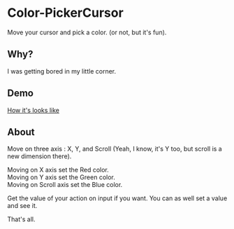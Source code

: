 # Color-PickerCursor
Move your cursor and pick a color. (or not, but it's fun).

## Why?
I was getting bored in my little corner.

## Demo
[How it's looks like](https://stabla.github.io/Color-PickerCursor/)

## About
Move on three axis : X, Y, and Scroll (Yeah, I know, it's Y too, but scroll is a new dimension there).

  Moving on X axis set the Red color.<br>
  Moving on Y axis set the Green color.<br>
  Moving on Scroll axis set the Blue color.<br>



Get the value of your action on input if you want. You can as well set a value and see it.

That's all.
